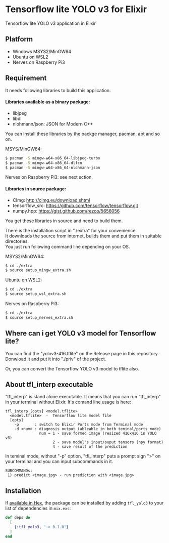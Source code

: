 # Tensorflow lite YOLO v3 for Elixir

Tensorflow lite YOLO v3 application in Elixir

## Platform
- Windows MSYS2/MinGW64
- Ubuntu on WSL2
- Nerves on Raspberry Pi3

## Requirement
It needs following libraries to build this application.

#### Libraries available as a binary package:
- libjpeg
- libdl
- nlohmann/json: JSON for Modern C++

You can install these libraries by the packge manager, pacman, apt and so on.

MSYS/MinGW64:

```bash
$ pacman -S mingw-w64-x86_64-libjpeg-turbo
$ pacman -S mingw-w64-x86_64-dlfcn
$ pacman -S mingw-w64-x86_64-nlohmann-json
```

Nerves on Raspberry Pi3:
see next sction.

#### Libraries in source package:
- CImg:           http://cimg.eu/download.shtml
- tensorflow_src: https://github.com/tensorflow/tensorflow.git
- numpy.hpp:      https://gist.github.com/rezoo/5656056

You get these libraries in source and need to build them.

There is the installation script in "./extra" for your convenience.<br>
It downloads the source from internet, builds them and put them in suitable directories.<br>
You just run following command line depending on your OS.

MSYS2/MinGW64:

```bash
$ cd ./extra
$ source setup_mingw_extra.sh
```

Ubuntu on WSL2:

```bash
$ cd ./extra
$ source setup_wsl_extra.sh
```

Nerves on Raspberry Pi3:

```bash
$ cd ./extra
$ source setup_nerves_extra.sh
```

## Where can i get YOLO v3 model for Tensorflow lite?
You can find the "yolov3-416.tflite" on the Release page in this repository.<br>
Donwload it and put it into "./priv" of the project.

Or, you can convert the Tensorflow YOLO v3 model to tflite also.

## About tfl_interp executable
"tfl_interp" is stand alone executable. It means that you can run "tfl_interp"
in your terminal without Elixir. It's comand line usage is here:

```
tfl_interp [opts] <model.tflite>
  <model.tflite>  -  Tensorflow lite model file
  [opts]
    -p       : switch to Elixir Ports mode from Terminal mode
    -d <num> : diagnosis output (ableable in both teminal/ports mode)
               num = 1 - save formed image (resized 416x416 in YOLO v3)
                     2 - save model's input/ouput tensors (npy format)
                     4 - save result of the prediction
```

In teminal mode, without "-p" option, "tfl_interp" puts a prompt sign ">" on your terminal
and you can input subcommands in it. 

```
SUBCOMMANDs:
 1) predict <image.jpg> - run prediction with <image.jpg>
```

## Installation

If [available in Hex](https://hex.pm/docs/publish), the package can be installed
by adding `tfl_yolo3` to your list of dependencies in `mix.exs`:

```elixir
def deps do
  [
    {:tfl_yolo3, "~> 0.1.0"}
  ]
end
```
